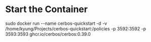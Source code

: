 # Start the Container

sudo docker run --name cerbos-quickstart -d -v /home/kyung/Projects/cerbos-quickstart:/policies -p 3592:3592 -p 3593:3593  ghcr.io/cerbos/cerbos:0.39.0
